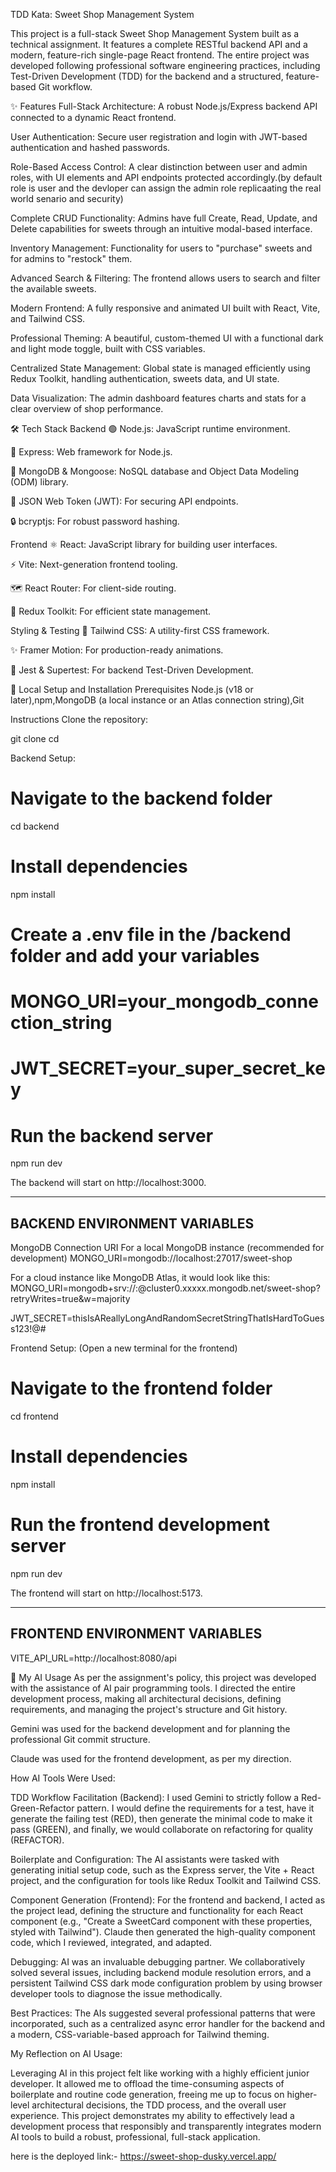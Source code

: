 TDD Kata: Sweet Shop Management System

This project is a full-stack Sweet Shop Management System built as a technical assignment. It features a complete RESTful backend API and a modern, feature-rich single-page React frontend. The entire project was developed following professional software engineering practices, including Test-Driven Development (TDD) for the backend and a structured, feature-based Git workflow.

✨ Features
Full-Stack Architecture: A robust Node.js/Express backend API connected to a dynamic React frontend.

User Authentication: Secure user registration and login with JWT-based authentication and hashed passwords.

Role-Based Access Control: A clear distinction between user and admin roles, with UI elements and API endpoints protected accordingly.(by default role is user and the devloper can assign the admin role replicaating the real world senario and security)

Complete CRUD Functionality: Admins have full Create, Read, Update, and Delete capabilities for sweets through an intuitive modal-based interface.

Inventory Management: Functionality for users to "purchase" sweets and for admins to "restock" them.

Advanced Search & Filtering: The frontend allows users to search and filter the available sweets.

Modern Frontend: A fully responsive and animated UI built with React, Vite, and Tailwind CSS.

Professional Theming: A beautiful, custom-themed UI with a functional dark and light mode toggle, built with CSS variables.

Centralized State Management: Global state is managed efficiently using Redux Toolkit, handling authentication, sweets data, and UI state.

Data Visualization: The admin dashboard features charts and stats for a clear overview of shop performance.

🛠️ Tech Stack
Backend
🟢 Node.js: JavaScript runtime environment.

🚀 Express: Web framework for Node.js.

🍃 MongoDB & Mongoose: NoSQL database and Object Data Modeling (ODM) library.

🔑 JSON Web Token (JWT): For securing API endpoints.

🔒 bcryptjs: For robust password hashing.

Frontend
⚛️ React: JavaScript library for building user interfaces.

⚡️ Vite: Next-generation frontend tooling.

🗺️ React Router: For client-side routing.

🔁 Redux Toolkit: For efficient state management.

Styling & Testing
💨 Tailwind CSS: A utility-first CSS framework.

✨ Framer Motion: For production-ready animations.

🧪 Jest & Supertest: For backend Test-Driven Development.

🚀 Local Setup and Installation
Prerequisites
Node.js (v18 or later),npm,MongoDB (a local instance or an Atlas connection string),Git

Instructions
Clone the repository:

git clone <your-repo-link>
cd <your-repo-name>

Backend Setup:

# Navigate to the backend folder
cd backend

# Install dependencies
npm install

# Create a .env file in the /backend folder and add your variables
# MONGO_URI=your_mongodb_connection_string
# JWT_SECRET=your_super_secret_key

# Run the backend server
npm run dev

The backend will start on http://localhost:3000.

------------------------------------
BACKEND ENVIRONMENT VARIABLES
------------------------------------
MongoDB Connection URI
For a local MongoDB instance (recommended for development)
MONGO_URI=mongodb://localhost:27017/sweet-shop

For a cloud instance like MongoDB Atlas, it would look like this:
MONGO_URI=mongodb+srv://<username>:<password>@cluster0.xxxxx.mongodb.net/sweet-shop?retryWrites=true&w=majority

JWT_SECRET=thisIsAReallyLongAndRandomSecretStringThatIsHardToGuess123!@#

Frontend Setup:
(Open a new terminal for the frontend)

# Navigate to the frontend folder
cd frontend

# Install dependencies
npm install

# Run the frontend development server
npm run dev

The frontend will start on http://localhost:5173.

------------------------------------
FRONTEND ENVIRONMENT VARIABLES
------------------------------------

VITE_API_URL=http://localhost:8080/api



🤖 My AI Usage
As per the assignment's policy, this project was developed with the assistance of AI pair programming tools. I directed the entire development process, making all architectural decisions, defining requirements, and managing the project's structure and Git history.

Gemini was used for the backend development and for planning the professional Git commit structure.

Claude was used for the frontend development, as per my direction.

How AI Tools Were Used:

TDD Workflow Facilitation (Backend): I used Gemini to strictly follow a Red-Green-Refactor pattern. I would define the requirements for a test, have it generate the failing test (RED), then generate the minimal code to make it pass (GREEN), and finally, we would collaborate on refactoring for quality (REFACTOR).

Boilerplate and Configuration: The AI assistants were tasked with generating initial setup code, such as the Express server, the Vite + React project, and the configuration for tools like Redux Toolkit and Tailwind CSS.

Component Generation (Frontend): For the frontend and backend, I acted as the project lead, defining the structure and functionality for each React component (e.g., "Create a SweetCard component with these properties, styled with Tailwind"). Claude then generated the high-quality component code, which I reviewed, integrated, and adapted.

Debugging: AI was an invaluable debugging partner. We collaboratively solved several issues, including backend module resolution errors, and a persistent Tailwind CSS dark mode configuration problem by using browser developer tools to diagnose the issue methodically.

Best Practices: The AIs suggested several professional patterns that were incorporated, such as a centralized async error handler for the backend and a modern, CSS-variable-based approach for Tailwind theming.

My Reflection on AI Usage:

Leveraging AI in this project felt like working with a highly efficient junior developer. It allowed me to offload the time-consuming aspects of boilerplate and routine code generation, freeing me up to focus on higher-level architectural decisions, the TDD process, and the overall user experience. This project demonstrates my ability to effectively lead a development process that responsibly and transparently integrates modern AI tools to build a robust, professional, full-stack application.

here is the deployed link:-  https://sweet-shop-dusky.vercel.app/
